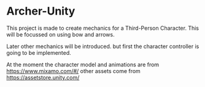 # Archer-Unity

This project is made to create mechanics for a Third-Person Character.
This will be focussed on using bow and arrows.

Later other mechanics will be introduced. but first the character controller is going to be implemented.


At the moment the character model and animations are from https://www.mixamo.com/#/
other assets come from https://assetstore.unity.com/
